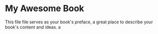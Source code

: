 # My Awesome Book 

This file file serves as your book's preface, a great place to describe your book's content and ideas. a

 
   


